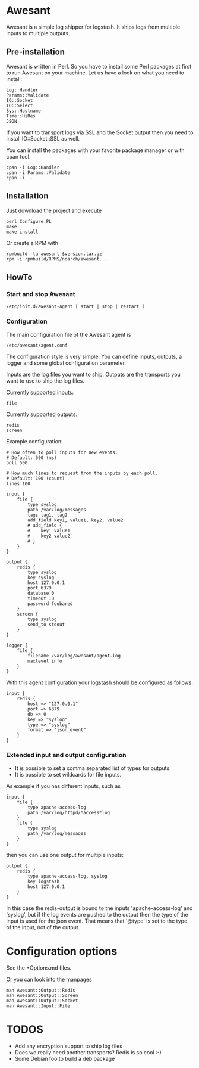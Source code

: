# Awesant

Awesant is a simple log shipper for logstash. It ships logs from multiple inputs to multiple outputs.

## Pre-installation

Awesant is written in Perl. So you have to install some Perl packages at first
to run Awesant on your machine. Let us have a look on what you need to install:

    Log::Handler
    Params::Validate
    IO::Socket
    IO::Select
    Sys::Hostname
    Time::HiRes
    JSON

If you want to transport logs via SSL and the Socket output then you need to install IO::Socket::SSL as well.

You can install the packages with your favorite package manager or with cpan tool.

    cpan -i Log::Handler
    cpan -i Params::Validate
    cpan -i ...

## Installation

Just download the project and execute

    perl Configure.PL
    make
    make install

Or create a RPM with

    rpmbuild -ta awesant-$version.tar.gz
    rpm -i rpmbuild/RPMS/noarch/awesant...

## HowTo

### Start and stop Awesant

    /etc/init.d/awesant-agent [ start | stop | restart ]

### Configuration

The main configuration file of the Awesant agent is

    /etc/awesant/agent.conf

The configuration style is very simple. You can define inputs, outputs, a logger and some global configuration parameter.

Inputs are the log files you want to ship. Outputs are the transports you want to use to ship the log files.

Currently supported inputs:

    file

Currently supported outputs:

    redis
    screen

Example configuration:

    # How often to poll inputs for new events.
    # Default: 500 (ms)
    poll 500

    # How much lines to request from the inputs by each poll.
    # Default: 100 (count)
    lines 100

    input {
        file {
            type syslog
            path /var/log/messages
            tags tag1, tag2
            add_field key1, value1, key2, value2
            # add_field {
            #    key1 value1
            #    key2 value2
            # }
        }
    }

    output {
        redis {
            type syslog
            key syslog
            host 127.0.0.1
            port 6379
            database 0
            timeout 10
            password foobared
        }
        screen {
            type syslog
            send_to stdout
        }
    }

    logger {
        file {
            filename /var/log/awesant/agent.log
            maxlevel info
        }
    }

With this agent configuration your logstash should be configured as follows:

    input {
        redis {
            host => "127.0.0.1"
            port => 6379
            db => 0
            key => "syslog"
            type => "syslog"
            format => "json_event"
        }
    }

### Extended input and output configuration

* It is possible to set a comma separated list of types for outputs.
* It is possible to set wildcards for file inputs.

As example if you has different inputs, such as

    input {
        file {
            type apache-access-log
            path /var/log/httpd/*access*log
        }
        file {
            type syslog
            path /var/log/messages
        }
    }

then you can use one output for multiple inputs:

    output {
        redis {
            type apache-access-log, syslog
            key logstash
            host 127.0.0.1
        }
    }

In this case the redis-output is bound to the inputs 'apache-access-log'
and 'syslog', but if the log events are pushed to the output then the
type of the input is used for the json event. That means that '@type' is
set to the type of the input, not of the output.

# Configuration options

See the *Options.md files.

Or you can look into the manpages

    man Awesant::Output::Redis
    man Awesant::Output::Screen
    man Awesant::Output::Socket
    man Awesant::Input::File

# TODOS

* Add any encryption support to ship log files
* Does we really need another transports? Redis is so cool :-)
* Some Debian foo to build a deb package

